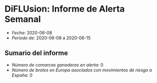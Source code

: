 # DiFLUsion: Informe de Alerta Semanal 

 - *Fecha*: 2020-06-08
 - *Periodo de*: 2020-06-08 a 2020-06-15

## Sumario del informe 
 - *Número de comarcas ganaderas en alerta*: 0
 - *Número de brotes en Europa asociados con movimientos de riesgo a España*: 0